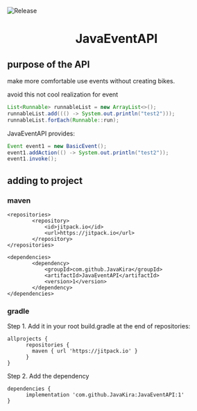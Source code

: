 ![Release](https://jitpack.io/v/JavaKira/JavaEventAPI.svg)
<h1 align="center">JavaEventAPI</h1>

## purpose of the API

make more comfortable use events without creating bikes.

avoid this not cool realization for event
```java
List<Runnable> runnableList = new ArrayList<>();
runnableList.add((() -> System.out.println("test2")));
runnableList.forEach(Runnable::run);
```

JavaEventAPI provides:

```java
Event event1 = new BasicEvent();
event1.addAction(() -> System.out.println("test2"));
event1.invoke();
```

## adding to project
### maven 
````
<repositories>
        <repository>
            <id>jitpack.io</id>
            <url>https://jitpack.io</url>
        </repository>
</repositories>
    
<dependencies>
        <dependency>
            <groupId>com.github.JavaKira</groupId>
            <artifactId>JavaEventAPI</artifactId>
            <version>1</version>
        </dependency>
</dependencies>
````
### gradle
Step 1. Add it in your root build.gradle at the end of repositories:
````
allprojects {
      repositories {
        maven { url 'https://jitpack.io' }
      }
}
````
Step 2. Add the dependency
```` 
dependencies {
      implementation 'com.github.JavaKira:JavaEventAPI:1'
}
````
